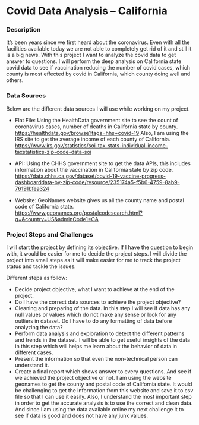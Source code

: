 # Covid Data Analysis – California

### Description
It’s been years since we first heard about the coronavirus. Even with all the facilities available today we are not able to completely get rid of it and still it is a big news. With this project I want to analyze the covid data to get answer to questions. I will perform the deep
analysis on California state covid data to see if vaccination reducing the number of covid cases,
which county is most effected by covid in California, which county doing well and others.

### Data Sources
Below are the different data sources I will use while working on my project.
- Flat File: Using the HealthData government site to see the count of coronavirus cases, number of deaths in California state by county.
https://healthdata.gov/browse?tags=hhs+covid-19
Also, I am using the IRS site to get the average income of each county of California.
https://www.irs.gov/statistics/soi-tax-stats-individual-income-taxstatistics-zip-code-data-soi

- API: Using the CHHS government site to get the data APIs, this includes information about the vaccination in California state by zip code.
https://data.chhs.ca.gov/dataset/covid-19-vaccine-progress-dashboarddata-by-zip-code/resource/235174a5-f5b6-4759-8ab9-76191bfea324

- Website: GeoNames website gives us all the county name and postal code of California state.
  https://www.geonames.org/postalcodesearch.html?q=&country=US&adminCode1=CA

### Project Steps and Challenges
I will start the project by defining its objective. If I have the question to begin with, it would be easier for me to decide the project steps. I will divide the project into small steps as it will make easier for me to track the project status and tackle the issues.

Different steps as follow:
- Decide project objective, what I want to achieve at the end of the project.
- Do I have the correct data sources to achieve the project objective?
- Cleaning and preparing of the data. In this step I will see if data has any null values or values which do not make any sense or look for any outliers in dataset. Do I have to do any formatting of data before analyzing the data?
- Perform data analysis and exploration to detect the different patterns and trends in the dataset. I will be able to get useful insights of the data in this step which will helps me learn about the behavior of data in different cases.
- Present the information so that even the non-technical person can understand it.
- Create a final report which shows answer to every questions. And see if we achieved the project objective or not. I am using the website geonames to get the county and postal code of California state. It would be challenging to get the information from this website and save it to csv file so that I can use it easily. Also, I understand the most important step in order to get the accurate analysis is to use the correct and clean data. And since I am using the data available online my next challenge it to see if data is good and does not have any junk values.


